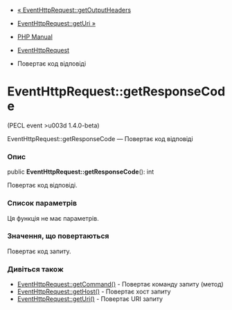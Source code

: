 - [«
EventHttpRequest::getOutputHeaders](eventhttprequest.getoutputheaders.md)
- [EventHttpRequest::getUri »](eventhttprequest.geturi.md)

- [PHP Manual](index.md)
- [EventHttpRequest](class.eventhttprequest.md)
- Повертає код відповіді

# EventHttpRequest::getResponseCode

(PECL event \>u003d 1.4.0-beta)

EventHttpRequest::getResponseCode — Повертає код відповіді

### Опис

public **EventHttpRequest::getResponseCode**(): int

Повертає код відповіді.

### Список параметрів

Ця функція не має параметрів.

### Значення, що повертаються

Повертає код запиту.

### Дивіться також

- [EventHttpRequest::getCommand()](eventhttprequest.getcommand.md) -
Повертає команду запиту (метод)
- [EventHttpRequest::getHost()](eventhttprequest.gethost.md) -
Повертає хост запиту
- [EventHttpRequest::getUri()](eventhttprequest.geturi.md) -
Повертає URI запиту
